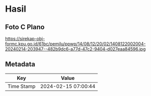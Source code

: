 # Hasil

## Foto C Plano

https://sirekap-obj-formc.kpu.go.id/61bc/pemilu/ppwp/14/08/12/20/02/1408122002004-20240214-203947--482b9dc6-a77d-47c2-9404-d027eaa84596.jpg


## Metadata

| Key        | Value               |
| ---------- | ------------------- |
| Time Stamp | 2024-02-15 07:00:44 |



